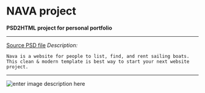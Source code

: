 # NAVA project
**PSD2HTML  project for personal portfolio**


----------


[Source PSD file](https://symu.co/freebies/templates-4/nava-psd-template/)
*Description:*

    Nava is a website for people to list, find, and rent sailing boats. This clean & modern template is best way to start your next website project.



----------
![enter image description here](https://symu.co/image/jpgtmgncrrf/1440/10000/fit/original/95/jpg/)
